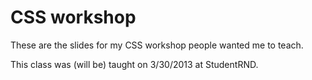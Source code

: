 # CSS workshop

These are the slides for my CSS workshop people wanted me to teach.

This class was (will be) taught on 3/30/2013 at StudentRND.